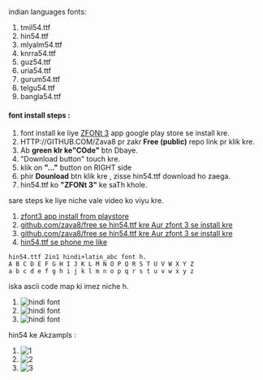 indian languages fonts:
1. tmil54.ttf
2. hin54.ttf
3. mlyalm54.ttf
4. knrra54.ttf
5. guz54.ttf
6. uria54.ttf
7. gurum54.ttf
8. telgu54.ttf
9. bangla54.ttf

#### font install steps :

1. font install ke liye [ZFONt 3](https://play.google.com/store/apps/details?id=com.htetznaing.zfont2&hl=en_US&gl=US) app google play store se install kre.
2. HTTP://GITHUB.COM/Zava8 pr zakr **Free (public)** repo link pr klik kre.
3. Ab **green klr ke"COde"** btn Dbaye.
4. "Download button" touch kre.
5. klik on **"..."**  button on RIGHT side
6. phir **Dounload** btn klik kre , zisse hin54.ttf download ho zaega.
7. hin54.ttf  ko **"ZFONt 3"** ke saTh khole.

sare steps ke liye niche vale video ko viyu kre. 
1. [zfont3 app install from playstore](https://www.youtube.com/watch?v=bcMRr-lntxI&list=PLlYCdgTLt8n_IAHUukeGxrD9ebYAmnevQ)
1. [github.com/zava8/free se hin54.ttf  kre Aur zfont 3 se install  kre](https://www.youtube.com/watch?v=U3n9kE2OqR4)
1. [github.com/zava8/free se hin54.ttf  kre Aur zfont 3 se install  kre](https://www.youtube.com/watch?v=bcMRr-lntxI)
1. [hin54.ttf  se phone me like](https://www.youtube.com/watch?v=BgyJ-XWmyqw&list=PLlYCdgTLt8n-CcTg13Ul9VLMY4pQDUJ6m)


```
hin54.ttf 2in1 hindi+latin_abc font h.
A B C D E F G H I J K L M N O P Q R S T U V W X Y Z
a b c d e f g h i j k l m n o p q r s t u v w x y z
```
iska ascii code map ki imez niche h.
1. ![hindi font](../imz/hin54.jpg)
1. ![hindi font](../imz/dounload_zip.png)
1. ![hindi font](../imz/hin54_keys.jpg)

hin54 ke Akzampls :
1. ![1](../imz/ptrikahind.jpg)
1. ![2](../imz/ptrika2hind.jpg)
1. ![3](../imz/map_ind_skot_git.jpg)
